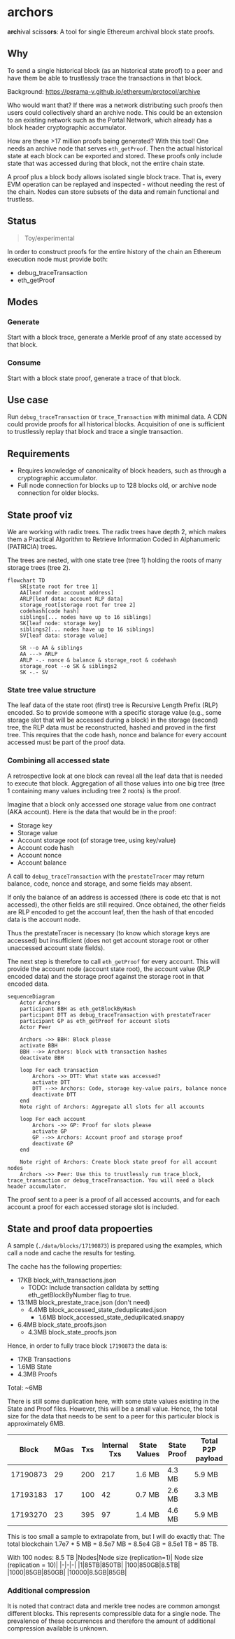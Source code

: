 # archors

**arch**ival sciss**ors**: A tool for single Ethereum archival block state proofs.

## Why

To send a single historical block (as an historical state proof) to a peer and have
them be able to trustlessly trace the transactions in that block.

Background: https://perama-v.github.io/ethereum/protocol/archive

Who would want that? If there was a network distributing such proofs then users could
collectively shard an archive node. This could be an extension to an existing network
such as the Portal Network, which already has a block header cryptographic accumulator.

How are these >17 million proofs being generated? With this tool! One needs an archive node
that serves `eth_getProof`. Then the actual historical state at each block can be exported and stored. These proofs only include state that was accessed during that block, not the entire chain state.

A proof plus a block body allows isolated single block trace. That is, every EVM operation
can be replayed and inspected - without needing the rest of the chain. Nodes can store
subsets of the data and remain functional and trustless.

## Status

> Toy/experimental

In order to construct proofs for the entire history of the chain an Ethereum execution
node must provide both:
- debug_traceTransaction
- eth_getProof

## Modes

### Generate

Start with a block trace, generate a Merkle proof of any state accessed by that block.

### Consume

Start with a block state proof, generate a trace of that block.

## Use case

Run `debug_traceTransaction` or `trace_Transaction` with minimal data. A CDN could provide
proofs for all historical blocks. Acquisition of one is sufficient to trustlessly replay
that block and trace a single transaction.

## Requirements

- Requires knowledge of canonicality of block headers, such as through a cryptographic accumulator.
- Full node connection for blocks up to 128 blocks old, or archive node connection for older blocks.

## State proof viz

We are working with radix trees. The radix trees have depth 2, which makes them
a Practical Algorithm to Retrieve Information Coded in Alphanumeric (PATRICIA) trees.

The trees are nested, with one state tree (tree 1) holding the roots of many storage trees (tree 2).


```mermaid
flowchart TD
    SR[state root for tree 1]
    AA[leaf node: account address]
    ARLP[leaf data: account RLP data]
    storage_root[storage root for tree 2]
    codehash[code hash]
    siblings[... nodes have up to 16 siblings]
    SK[leaf node: storage key]
    siblings2[... nodes have up to 16 siblings]
    SV[leaf data: storage value]

    SR --o AA & siblings
    AA ---> ARLP
    ARLP -.- nonce & balance & storage_root & codehash
    storage_root --o SK & siblings2
    SK -.- SV
```
### State tree value structure
The leaf data of the state root (first) tree is Recursive Length Prefix (RLP) encoded.
So to provide someone with a specific storage value (e.g., some storage slot that will be
accessed during a block) in the storage (second) tree, the RLP data must be reconstructed, hashed and proved in the first
tree. This requires that the code hash, nonce and balance for every account accessed must be
part of the proof data.

### Combining all accessed state

A retrospective look at one block can reveal all the leaf data that is needed to execute that block.
Aggregation of all those values into one big tree (tree 1 containing many values including
tree 2 roots) is the proof.

Imagine that a block only accessed one storage value from one contract (AKA account).
Here is the data that would be in the proof:
- Storage key
- Storage value
- Account storage root (of storage tree, using key/value)
- Account code hash
- Account nonce
- Account balance

A call to `debug_traceTransaction` with the `prestateTracer` may return
balance, code, nonce and storage, and some fields may absent.

If only the balance of an address is accessed (there is code etc that is not
accessed), the other fields are still required. Once obtained, the other fields are RLP encoded
to get the account leaf, then the hash of that encoded data is the account node.

Thus the prestateTracer is necessary (to know which storage keys are accessed) but
insufficient (does not get account storage root or other unaccessed account state fields).

The next step is therefore to call `eth_getProof` for every account. This will
provide the account node (account state root), the account value (RLP encoded data)
and the storage proof against the storage root in that encoded data.

```mermaid
sequenceDiagram
    Actor Archors
    participant BBH as eth_getBlockByHash
    participant DTT as debug_traceTransaction with prestateTracer
    participant GP as eth_getProof for account slots
    Actor Peer

    Archors ->> BBH: Block please
    activate BBH
    BBH -->> Archors: block with transaction hashes
    deactivate BBH

    loop For each transaction
        Archors ->> DTT: What state was accessed?
        activate DTT
        DTT -->> Archors: Code, storage key-value pairs, balance nonce
        deactivate DTT
    end
    Note right of Archors: Aggregate all slots for all accounts

    loop For each account
        Archors ->> GP: Proof for slots please
        activate GP
        GP -->> Archors: Account proof and storage proof
        deactivate GP
    end

    Note right of Archors: Create block state proof for all account nodes
    Archors ->> Peer: Use this to trustlessly run trace_block, trace_transaction or debug_traceTransaction. You will need a block header accumulator.
```
The proof sent to a peer is a proof of all accessed accounts, and for each account
a proof for each accessed storage slot is included.

## State and proof data propoerties

A sample (`./data/blocks/17190873`) is prepared using the examples, which
call a node and cache the results for testing.

The cache has the following properties:
- 17KB block_with_transactions.json
    - TODO: Include transaction calldata by setting eth_getBlockByNumber flag to true.
- 13.1MB block_prestate_trace.json (don't need)
    - 4.4MB block_accessed_state_deduplicated.json
        - 1.6MB block_accessed_state_deduplicated.snappy
- 6.4MB block_state_proofs.json
    - 4.3MB block_state_proofs.json

Hence, in order to fully trace block `17190873` the data is:
- 17KB Transactions
- 1.6MB State
- 4.3MB Proofs

Total: ~6MB

There is still some duplication here, with some state values existing in the State
and Proof files. However, this will be a small value. Hence, the total size for the
data that needs to be sent to a peer for this particular block is approximately 6MB.

|Block|MGas|Txs|Internal Txs|State Values|State Proof|Total P2P payload|
|-|-|-|-|-|-|-|
|17190873|29|200|217|1.6 MB| 4.3 MB|5.9 MB|
|17193183|17|100|42|0.7 MB|2.6 MB|3.3 MB|
|17193270|23|395|97|1.4 MB|4.6 MB|5.9 MB|

This is too small a sample to extrapolate from, but I will do exactly that:
The total blockchain 1.7e7 * 5 MB = 8.5e7 MB = 8.5e4 GB = 8.5e1 TB = 85 TB.

With 100 nodes: 8.5 TB
|Nodes|Node size (replication=1)| Node size (replication = 10)|
|-|-|-|
|1|85TB|850TB|
|100|850GB|8.5TB|
|1000|85GB|850GB|
|10000|8.5GB|85GB|


### Additional compression

It is noted that contract data and merkle tree nodes are common amongst different blocks.
This represents compressible data for a single node. The prevalence of these occurrences
and therefore the amount of additional compression available is unknown.
